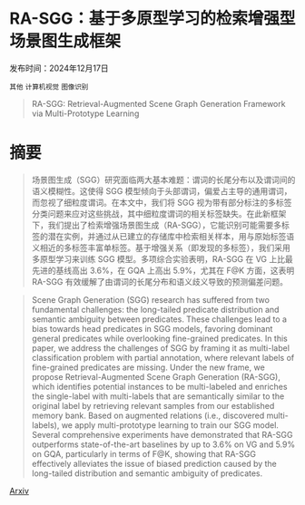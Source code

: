 # RA-SGG：基于多原型学习的检索增强型场景图生成框架

发布时间：2024年12月17日

`其他` `计算机视觉` `图像识别`

> RA-SGG: Retrieval-Augmented Scene Graph Generation Framework via Multi-Prototype Learning

# 摘要

> 场景图生成（SGG）研究面临两大基本难题：谓词的长尾分布以及谓词间的语义模糊性。这使得 SGG 模型倾向于头部谓词，偏爱占主导的通用谓词，而忽视了细粒度谓词。在本文中，我们将 SGG 视为带有部分标注的多标签分类问题来应对这些挑战，其中细粒度谓词的相关标签缺失。在此新框架下，我们提出了检索增强场景图生成（RA-SGG），它能识别可能需要多标签的潜在实例，并通过从已建立的存储库中检索相关样本，用与原始标签语义相近的多标签丰富单标签。基于增强关系（即发现的多标签），我们采用多原型学习来训练 SGG 模型。多项综合实验表明，RA-SGG 在 VG 上比最先进的基线高出 3.6%，在 GQA 上高出 5.9%，尤其在 F@K 方面，这表明 RA-SGG 有效缓解了由谓词的长尾分布和语义歧义导致的预测偏差问题。

> Scene Graph Generation (SGG) research has suffered from two fundamental challenges: the long-tailed predicate distribution and semantic ambiguity between predicates. These challenges lead to a bias towards head predicates in SGG models, favoring dominant general predicates while overlooking fine-grained predicates. In this paper, we address the challenges of SGG by framing it as multi-label classification problem with partial annotation, where relevant labels of fine-grained predicates are missing. Under the new frame, we propose Retrieval-Augmented Scene Graph Generation (RA-SGG), which identifies potential instances to be multi-labeled and enriches the single-label with multi-labels that are semantically similar to the original label by retrieving relevant samples from our established memory bank. Based on augmented relations (i.e., discovered multi-labels), we apply multi-prototype learning to train our SGG model. Several comprehensive experiments have demonstrated that RA-SGG outperforms state-of-the-art baselines by up to 3.6% on VG and 5.9% on GQA, particularly in terms of F@K, showing that RA-SGG effectively alleviates the issue of biased prediction caused by the long-tailed distribution and semantic ambiguity of predicates.

[Arxiv](https://arxiv.org/abs/2412.12788)